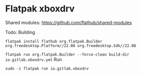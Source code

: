 # Flatpak xboxdrv

Shared modules: https://github.com/flathub/shared-modules

Todo: Building

`flatpak install flathub org.flatpak.Builder org.freedesktop.Platform//22.08 org.freedesktop.Sdk//22.08`

`flatpak run org.flatpak.Builder --force-clean build-dir io.gitlab.xboxdrv.yml`
Run

`sudo -i flatpak run io.gitlab.xboxdrv`
